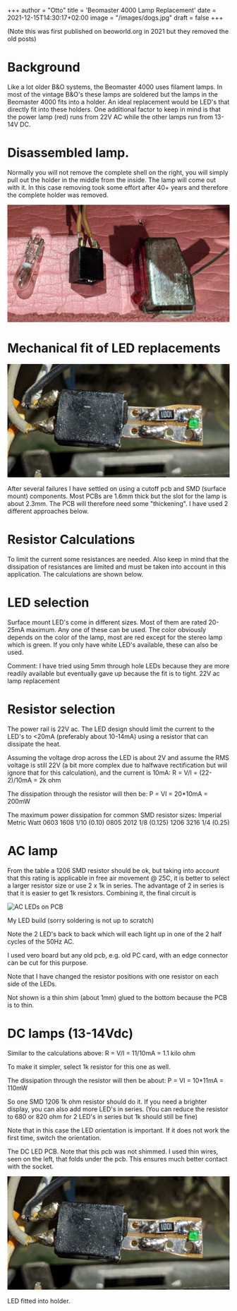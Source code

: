 +++
author = "Otto"
title = 'Beomaster 4000 Lamp Replacement'
date = 2021-12-15T14:30:17+02:00
image = "/images/dogs.jpg"
draft = false
+++

(Note this was first published on beoworld.org in 2021 but they removed the old posts)
# Background 
Like a lot older B&O systems, the Beomaster 4000 uses filament lamps. In most of the vintage B&O's these lamps are soldered but the lamps in the Beomaster 4000 fits into a holder. An ideal replacement would be LED's that directly fit into these holders. One additional factor to keep in mind is that the power lamp (red) runs from 22V AC while the other lamps run from 13-14V DC.

# Disassembled lamp. 
Normally you will not remove the complete shell on the right, you will simply pull out the holder in the middle from the inside. The lamp will come out with it. In this case removing took some effort after 40+ years and therefore the complete holder was removed.

![Disassembled lamp2](/images/b4lampass.jpg)

# Mechanical fit of LED replacements

![LED in Holder](/images/BO4LEDinHolder.jpg)


After several failures I have settled on using a cutoff pcb and SMD (surface mount) components. Most PCBs are 1.6mm thick but the slot for the lamp is about 2.3mm. The PCB will therefore need some "thickening". I have used 2 different approaches below. 

# Resistor Calculations
To limit the current some resistances are needed. Also keep in mind that the dissipation of resistances are limited and must be taken into account in this application. The calculations are shown below.

# LED selection

Surface mount LED's come in different sizes. Most of them are rated 20-25mA maximum. Any one of these can be used. The color obviously depends on the color of the lamp, most are red except for the stereo lamp which is green. If you only have white LED's available, these can also be used.

Comment: I have tried using 5mm through hole LEDs because they are more readily available but eventually gave up because the fit is to tight.
22V ac lamp replacement

# Resistor selection 

The power rail is 22V ac. The LED design should limit the current to the LED's to <20mA (preferably about 10-14mA) using a resistor that can dissipate the heat.

Assuming the voltage drop across the LED is about 2V and assume the RMS voltage is still 22V (a bit more complex due to halfwave rectification but wiil ignore that for this calculation), and the current is 10mA:
    R = V/I = (22-2)/10mA = 2k ohm

The dissipation through the resistor will then be:
   P = VI = 20*10mA = 200mW

The maximum power dissipation for common SMD resistor sizes:
Imperial 	Metric 	Watt
0603 	1608 	1/10 (0.10)
0805 	2012 	1/8 (0.125)
1206 	3216 	1/4 (0.25)

# AC lamp
From the table a 1206 SMD resistor should be ok, but taking into account that this rating is applicable in free air movement @ 25C,  it is better to select a larger resistor size or use 2 x 1k in series. The advantage of 2 in series is that it is easier to get 1k resistors. Combining it, the final circuit is 


![AC LEDs on PCB](/B4Lamp2LEDac.jpg)

My LED build (sorry soldering is not up to scratch)

Note the 2 LED's back to back which will each light up in one of the 2 half cycles of the 50Hz AC.

I used vero board but any old pcb, e.g. old PC card, with an edge connector can be cut for this purpose.

Note that I have changed the resistor positions with one resistor on each side of the LEDs.


Not shown is a thin shim (about 1mm) glued to the bottom because the PCB is to thin.

# DC lamps (13-14Vdc)

Similar to the calculations above:    R = V/I = 11/10mA = 1.1 kilo ohm 

To make it simpler, select 1k resistor for this one as well.

The dissipation through the resistor will then be about:
   P = VI = 10*11mA = 110mW

So one SMD 1206 1k ohm resistor should do it. If you need a brighter display, you can also add more LED's in series. (You can reduce the resistor to 680 or 820 ohm for 2 LED's in series but 1k should still be fine)

Note that in this case the LED orientation is important. If it does not work the first time, switch the orientation.


The DC LED PCB. Note that this pcb was not shimmed. I used thin wires, seen on the left, that folds under the pcb. This ensures much better contact  with the socket.

![LED on PCB](/images/BO4LEDinHolder.jpg)

LED fitted into holder.